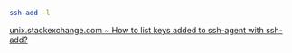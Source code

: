 ```bash
ssh-add -l
```

[unix.stackexchange.com ~ How to list keys added to ssh-agent with ssh-add?](https://unix.stackexchange.com/a/58977)
